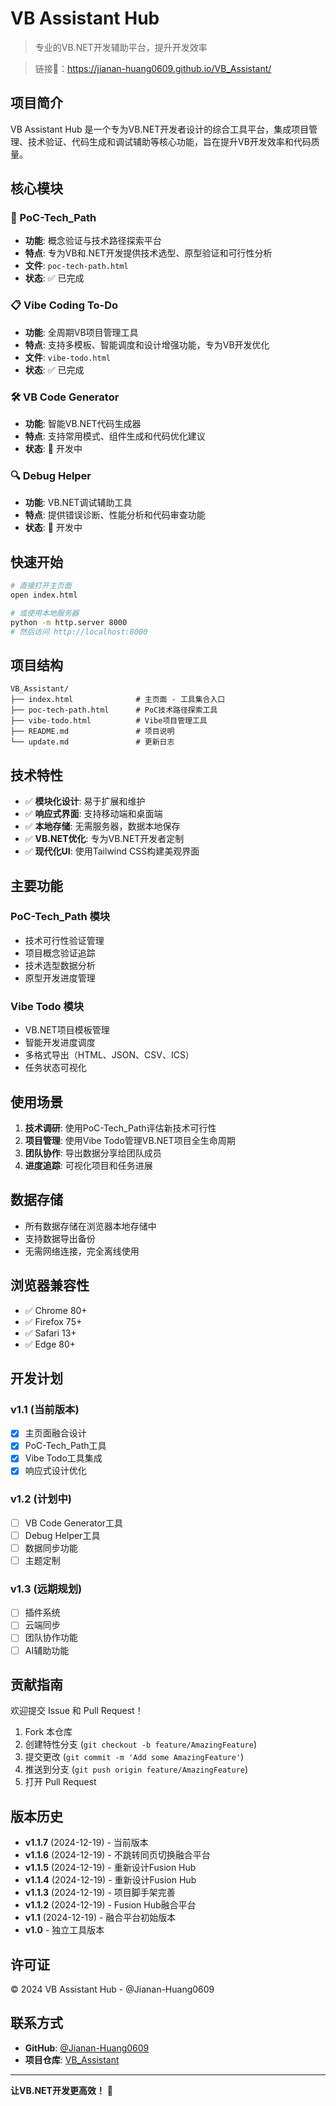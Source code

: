 # VB Assistant Hub

> 专业的VB.NET开发辅助平台，提升开发效率

> 链接🔗：https://jianan-huang0609.github.io/VB_Assistant/

## 项目简介

VB Assistant Hub 是一个专为VB.NET开发者设计的综合工具平台，集成项目管理、技术验证、代码生成和调试辅助等核心功能，旨在提升VB开发效率和代码质量。

## 核心模块

### 🚀 PoC-Tech_Path
- **功能**: 概念验证与技术路径探索平台
- **特点**: 专为VB和.NET开发提供技术选型、原型验证和可行性分析
- **文件**: `poc-tech-path.html`
- **状态**: ✅ 已完成

### 📋 Vibe Coding To-Do
- **功能**: 全周期VB项目管理工具
- **特点**: 支持多模板、智能调度和设计增强功能，专为VB开发优化
- **文件**: `vibe-todo.html`
- **状态**: ✅ 已完成

### 🛠️ VB Code Generator
- **功能**: 智能VB.NET代码生成器
- **特点**: 支持常用模式、组件生成和代码优化建议
- **状态**: 🚧 开发中

### 🔍 Debug Helper
- **功能**: VB.NET调试辅助工具
- **特点**: 提供错误诊断、性能分析和代码审查功能
- **状态**: 🚧 开发中

## 快速开始

```bash
# 直接打开主页面
open index.html

# 或使用本地服务器
python -m http.server 8000
# 然后访问 http://localhost:8000
```

## 项目结构

```
VB_Assistant/
├── index.html              # 主页面 - 工具集合入口
├── poc-tech-path.html      # PoC技术路径探索工具
├── vibe-todo.html          # Vibe项目管理工具
├── README.md               # 项目说明
└── update.md               # 更新日志
```

## 技术特性

- ✅ **模块化设计**: 易于扩展和维护
- ✅ **响应式界面**: 支持移动端和桌面端
- ✅ **本地存储**: 无需服务器，数据本地保存
- ✅ **VB.NET优化**: 专为VB.NET开发者定制
- ✅ **现代化UI**: 使用Tailwind CSS构建美观界面

## 主要功能

### PoC-Tech_Path 模块
- 技术可行性验证管理
- 项目概念验证追踪
- 技术选型数据分析
- 原型开发进度管理

### Vibe Todo 模块
- VB.NET项目模板管理
- 智能开发进度调度
- 多格式导出（HTML、JSON、CSV、ICS）
- 任务状态可视化

## 使用场景

1. **技术调研**: 使用PoC-Tech_Path评估新技术可行性
2. **项目管理**: 使用Vibe Todo管理VB.NET项目全生命周期
3. **团队协作**: 导出数据分享给团队成员
4. **进度追踪**: 可视化项目和任务进展

## 数据存储

- 所有数据存储在浏览器本地存储中
- 支持数据导出备份
- 无需网络连接，完全离线使用

## 浏览器兼容性

- ✅ Chrome 80+
- ✅ Firefox 75+
- ✅ Safari 13+
- ✅ Edge 80+

## 开发计划

### v1.1 (当前版本)
- [x] 主页面融合设计
- [x] PoC-Tech_Path工具
- [x] Vibe Todo工具集成
- [x] 响应式设计优化

### v1.2 (计划中)
- [ ] VB Code Generator工具
- [ ] Debug Helper工具
- [ ] 数据同步功能
- [ ] 主题定制

### v1.3 (远期规划)
- [ ] 插件系统
- [ ] 云端同步
- [ ] 团队协作功能
- [ ] AI辅助功能

## 贡献指南

欢迎提交 Issue 和 Pull Request！

1. Fork 本仓库
2. 创建特性分支 (`git checkout -b feature/AmazingFeature`)
3. 提交更改 (`git commit -m 'Add some AmazingFeature'`)
4. 推送到分支 (`git push origin feature/AmazingFeature`)
5. 打开 Pull Request

## 版本历史

- **v1.1.7** (2024-12-19) - 当前版本
- **v1.1.6** (2024-12-19) - 不跳转同页切换融合平台
- **v1.1.5** (2024-12-19) - 重新设计Fusion Hub
- **v1.1.4** (2024-12-19) - 重新设计Fusion Hub
- **v1.1.3** (2024-12-19) - 项目脚手架完善
- **v1.1.2** (2024-12-19) - Fusion Hub融合平台
- **v1.1** (2024-12-19) - 融合平台初始版本
- **v1.0** - 独立工具版本

## 许可证

© 2024 VB Assistant Hub - @Jianan-Huang0609

## 联系方式

- **GitHub**: [@Jianan-Huang0609](https://github.com/Jianan-Huang0609)
- **项目仓库**: [VB_Assistant](https://github.com/Jianan-Huang0609/VB_Assistant)

---

**让VB.NET开发更高效！** 🚀
